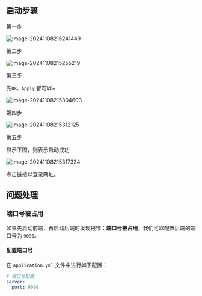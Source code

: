 ## 启动步骤

第一步

![image-20241108215241449](http://cdn.jsdelivr.net/gh/Carolynhomes/images@main/img/study/vue_springboot202411082152630.png)

第二步

![image-20241108215255219](http://cdn.jsdelivr.net/gh/Carolynhomes/images@main/img/study/vue_springboot202411082152273.png)

第三步

先`OK，Apply` 都可以~

![image-20241108215304603](http://cdn.jsdelivr.net/gh/Carolynhomes/images@main/img/study/vue_springboot202411082153652.png)

第四步

![image-20241108215312125](http://cdn.jsdelivr.net/gh/Carolynhomes/images@main/img/study/vue_springboot202411082153196.png)

第五步

显示下图，则表示启动成功

![image-20241108215317334](http://cdn.jsdelivr.net/gh/Carolynhomes/images@main/img/study/vue_springboot202411082153439.png)

点击链接以登录网址。

## 问题处理

### 端口号被占用

如果先启动前端，再启动后端时发现报错：**端口号被占用**，我们可以配置后端的端口号为 `9090`。

#### 配置端口号

在 `application.yml` 文件中进行如下配置：

```yaml
# 端口号配置
server:
  port: 9090
```